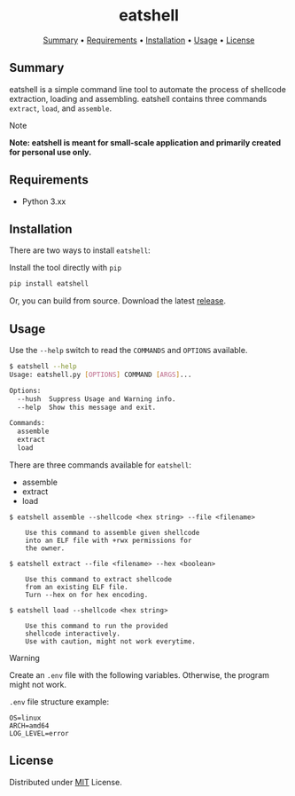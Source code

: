 <h1 align="center">eatshell</h1>

<p align="center">
  <a href="#summary">Summary</a> •
  <a href="#requirements">Requirements</a> •
  <a href="#installation">Installation</a> •
  <a href="#usage">Usage</a> •
  <a href="#license">License</a>
</p>

## Summary

eatshell is a simple command line tool to automate the process of shellcode extraction, loading and assembling. eatshell contains three commands `extract`, `load`, and `assemble`.

>[!NOTE]
**Note: eatshell is meant for small-scale application and primarily created for personal use only.**

## Requirements

- Python 3.xx

## Installation

There are two ways to install `eatshell`:

Install the tool directly with `pip`
```bash
pip install eatshell
```

Or, you can build from source. Download the latest [release](https://github.com/sapphicart/eatshell/releases).

## Usage

Use the `--help` switch to read the `COMMANDS` and `OPTIONS` available.
```bash
$ eatshell --help
Usage: eatshell.py [OPTIONS] COMMAND [ARGS]...

Options:
  --hush  Suppress Usage and Warning info.
  --help  Show this message and exit.

Commands:
  assemble
  extract
  load
```
There are three commands available for `eatshell`:
- assemble
- extract
- load

```
$ eatshell assemble --shellcode <hex string> --file <filename>
    
    Use this command to assemble given shellcode
    into an ELF file with +rwx permissions for
    the owner.
```

```
$ eatshell extract --file <filename> --hex <boolean>
        
    Use this command to extract shellcode
    from an existing ELF file.
    Turn --hex on for hex encoding.
```

```
$ eatshell load --shellcode <hex string>

    Use this command to run the provided
    shellcode interactively.
    Use with caution, might not work everytime.
```

>[!WARNING]
Create an `.env` file with the following variables. Otherwise, the program might not work.

`.env` file structure example:
```
OS=linux
ARCH=amd64
LOG_LEVEL=error
```

## License
Distributed under [MIT](LICENSE) License.